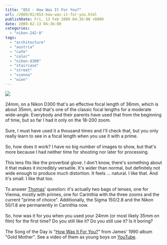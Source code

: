 ```yaml
---
title: "853 - How Was It For You?"
url: /2009/02/853-how-was-it-for-you.html
publishDate: Fri, 13 Feb 2009 04:36:00 +0000
date: 2009-02-13 04:36:00
categories: 
  - "nikon-242-8"
tags: 
  - "architecture"
  - "austria"
  - "cafe"
  - "color"
  - "nikon-d300"
  - "staircase"
  - "street"
  - "vienna"
  - "wien"
---
```

<a href="https://d25zfm9zpd7gm5.cloudfront.net/1200x1200/2009/20090212_164044_ps.jpg" target="_blank"><img src="https://d25zfm9zpd7gm5.cloudfront.net/0600x0600/2009/20090212_164044_ps.jpg"/></a><br/><br/>24mm, on a Nikon D300 that's an effective focal length of 36mm, which is about 35mm, and that's one of the classic focal lengths for a moderate wide-angle. Everybody and their parents have used that from the beginning of time, but so far I had it only on the 18-200 zoom. <br/><br/>Sure, I must have used it a thousand times and I'll check that, but you only really learn to see in a focal length when you use it with a prime.<br/><br/>So, how does it work? I have no big number of images to show, but that's more because I had neither time for shooting nor later for processing. <br/><br/>This lens fits like the proverbial glove. I don't know, there's something about it that makes it incredibly versatile. It's wider than normal, but definitely not wide enough to produce much distortion. It feels ... natural. I like that. And it's small. I like that too.<br/><br/> To answer <a href="http://www.nobodys-domain.de/" target="_blank">Thomas</a>' question: it's actually two bags of lenses, one for Vienna, mostly with primes, one for Carinthia with the three zooms and the current "prime of choice". Additionally, the Sigma 150/2.8 and the Nikon 50/1.8 are permanently in Carinthia now.<br/><br/>So, how was it for you when you used your 24mm (or most likely 35mm on film) for the first time? Do you still like it? Do you still use it? Is it boring?<br/><br/>The Song of the Day is "<a href="http://www.lyricsmode.com/lyrics/j/james/how_was_it_for_you.html" target="_blank">How Was It For You?</a>" from James' 1990 album "Gold Mother". See a video of them as young boys on <a href="http://www.youtube.com/watch?v=1uwa9HUardo" target="_blank">YouTube</a>.
